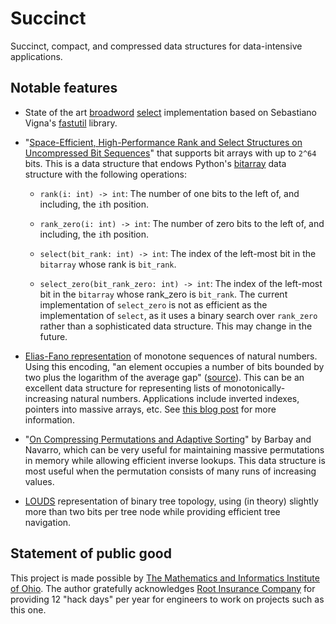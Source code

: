 Succinct
========

Succinct, compact, and compressed data structures for data-intensive applications.

Notable features
----------------

* State of the art [broadword](http://vigna.di.unimi.it/papers.php#VigBIRSQ) [select](https://en.wikipedia.org/wiki/Succinct_data_structure#Succinct_dictionaries) implementation based on Sebastiano
Vigna's [fastutil](http://dsiutils.di.unimi.it/docs/it/unimi/dsi/bits/Fast.html#select(long,int))
library.

* "[Space-Efficient, High-Performance Rank and Select Structures on Uncompressed Bit Sequences](https://link.springer.com/chapter/10.1007/978-3-642-38527-8_15)" that supports bit arrays with up to `2^64` bits. This is a data structure that endows Python's [bitarray](https://github.com/ilanschnell/bitarray) data structure with the following operations:
    * `rank(i: int) -> int`: The number of one bits to the left of, and including, the `i`th position.

    * `rank_zero(i: int) -> int`: The number of zero bits to the left of, and including, the `i`th position.

    * `select(bit_rank: int) -> int`: The index of the left-most bit in the `bitarray` whose rank is `bit_rank`.

    * `select_zero(bit_rank_zero: int) -> int`: The index of the left-most bit in the `bitarray` whose rank_zero is `bit_rank`. The current implementation of `select_zero` is not as efficient as the implementation of `select`, as it uses a binary search over `rank_zero` rather than a sophisticated data structure. This may change in the future.

* [Elias-Fano representation](http://citeseerx.ist.psu.edu/viewdoc/download?doi=10.1.1.219.2439&rep=rep1&type=pdf) of monotone sequences of natural numbers. Using this encoding, "an element occupies a number of bits bounded by two plus the logarithm of the average gap" ([source](http://sux4j.di.unimi.it/docs/it/unimi/dsi/sux4j/util/EliasFanoMonotoneLongBigList.html)). This can be an excellent data structure for representing lists of monotonically-increasing natural numbers. Applications include inverted indexes, pointers into massive arrays, etc. See [this blog post](https://www.antoniomallia.it/sorted-integers-compression-with-elias-fano-encoding.html) for more information.

* "[On Compressing Permutations and Adaptive Sorting](https://arxiv.org/pdf/1108.4408)" by Barbay and Navarro, which can be very useful for maintaining massive permutations in memory while allowing efficient inverse lookups. This data structure is most useful when the permutation consists of many runs of increasing values.

* [LOUDS](https://users.dcc.uchile.cl/~gnavarro/algoritmos/ps/alenex10.pdf) representation of binary tree topology, using (in theory) slightly more than two bits per tree node while providing efficient tree navigation.

Statement of public good
------------------------
This project is made possible by [The Mathematics and Informatics Institute of Ohio](#). The author gratefully acknowledges [Root Insurance Company](https://www.joinroot.com/) for providing 12 "hack days" per year for engineers to work on projects such as this one.
